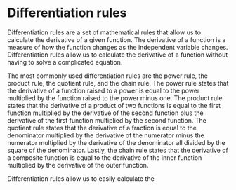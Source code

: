 # Differentiation rules

Differentiation rules are a set of mathematical rules that allow us to calculate the derivative of a given function. The derivative of a function is a measure of how the function changes as the independent variable changes. Differentiation rules allow us to calculate the derivative of a function without having to solve a complicated equation. 

The most commonly used differentiation rules are the power rule, the product rule, the quotient rule, and the chain rule. The power rule states that the derivative of a function raised to a power is equal to the power multiplied by the function raised to the power minus one. The product rule states that the derivative of a product of two functions is equal to the first function multiplied by the derivative of the second function plus the derivative of the first function multiplied by the second function. The quotient rule states that the derivative of a fraction is equal to the denominator multiplied by the derivative of the numerator minus the numerator multiplied by the derivative of the denominator all divided by the square of the denominator. Lastly, the chain rule states that the derivative of a composite function is equal to the derivative of the inner function multiplied by the derivative of the outer function. 

Differentiation rules allow us to easily calculate the
